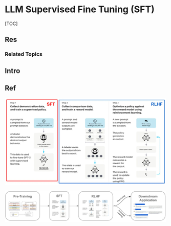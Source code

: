 # LLM Supervised Fine Tuning (SFT)

[TOC]



## Res
### Related Topics



## Intro



## Ref
[👍 Understanding and Using Supervised Fine-Tuning (SFT) for Language Models]: https://cameronrwolfe.substack.com/p/understanding-and-using-supervised

![](../../../../../../../../Assets/Pics/Pasted%20image%2020240602204501.png)

![](../../../../../../../../Assets/Pics/Pasted%20image%2020240602204515.png)

[👍 Fine-Tuning, PEFT, Prompt Engineering, and RAG]: https://deci.ai/blog/fine-tuning-peft-prompt-engineering-and-rag-which-one-is-right-for-you/
